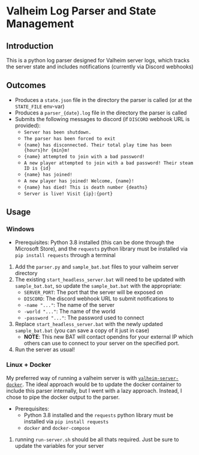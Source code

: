 # Valheim Log Parser and State Management

## Introduction
This is a python log parser designed for Valheim server logs, which tracks the server state and includes notifications (currently via Discord webhooks)

## Outcomes
- Produces a `state.json` file in the directory the parser is called (or at the `STATE_FILE` env-var)
- Produces a `parser_{date}.log` file in the directory the parser is called
- Submits the following messages to discord (if `DISCORD` webhook URL is provided):
    - `Server has been shutdown.`
    - `The parser has been forced to exit`
    - `{name} has disconnected. Their total play time has been {hours}hr {min}m!`
    - `{name} attempted to join with a bad password!`
    - `A new player attempted to join with a bad password! Their steam ID is {id}`
    - `{name} has joined!`
    - `A new player has joined! Welcome, {name}!`
    - `{name} has died! This is death number {deaths}`
    - `Server is live! Visit {ip}:{port}`

## Usage
### Windows
- Prerequisites: Python 3.8 installed (this can be done through the Microsoft Store), and the `requests` python library must be installed via `pip install requests` through a terminal
1. Add the `parser.py` and `sample_bat.bat` files to your valheim server directory
2. The existing `start_headless_server.bat` will need to be updated with `sample_bat.bat`, so update the `sample_bat.bat` with the appropriate:
    - `SERVER_PORT`: The port that the server will be exposed on
    - `DISCORD`: The discord webhook URL to submit notifications to
    - `-name "..."`: The name of the server
    - `-world "..."`: The name of the world
    - `-password "..."`: The password used to connect
3. Replace `start_headless_server.bat` with the newly updated `sample_bat.bat` (you can save a copy of it just in case)
    - **NOTE**: This new BAT will contact opendns for your external IP which others can use to connect to your server on the specified port.
4. Run the server as usual!

### Linux + Docker
My preferred way of running a valheim server is with [`valheim-server-docker`](https://github.com/lloesche/valheim-server-docker). The ideal approach would be to update the docker container to include this parser internally, but I went with a lazy approach. Instead, I chose to pipe the docker output to the parser.
- Prerequisites:
    - Python 3.8 installed and the `requests` python library must be installed via `pip install requests`
    - `docker` and `docker-compose`
1. running `run-server.sh` should be all thats required. Just be sure to update the variables for your server
